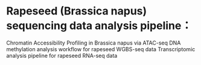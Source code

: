 # Rapeseed (Brassica napus) sequencing data analysis pipeline：

Chromatin Accessibility Profiling in Brassica napus via ATAC-seq
DNA methylation analysis workflow for rapeseed WGBS-seq data
Transcriptomic analysis pipeline for rapeseed RNA-seq data
